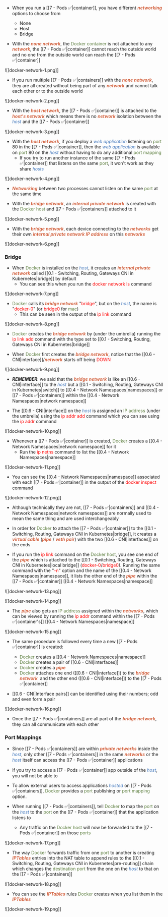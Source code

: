- When you run a [[7 - Pods ✅|container]], you have different <b><i><span style="color:#d46644">networking</span></i></b> options to choose from
	- None
	- Host
	- Bridge

- With the <b><i><span style="color:#d46644">none network</span></i></b>, the <span style="color:#5c7e3e">Docker container</span> is not attached to any <b><i><span style="color:#d46644">network</span></i></b>, the [[7 - Pods ✅|container]] cannot reach the outside world and no one from the outside world can reach the [[7 - Pods ✅|container]]

![[docker-network-1.png]]

- If you run multiple [[7 - Pods ✅|containers]] with the <b><i><span style="color:#d46644">none network</span></i></b>, they are all created without being part of any <b><i><span style="color:#d46644">network</span></i></b> and cannot talk each other or to the outside world

![[docker-network-2.png]]

- With the <b><i><span style="color:#d46644">host network</span></i></b>, the [[7 - Pods ✅|container]] is attached to the <b><i><span style="color:#d46644">host's network</span></i></b> which means there is no <b><i><span style="color:#d46644">network</span></i></b> isolation between the <i><span style="color:#477bbe">host</span></i> and the [[7 - Pods ✅|container]]

![[docker-network-3.png]]

- With the <b><i><span style="color:#d46644">host network</span></i></b>, if you deploy a <i><span style="color:#477bbe">web application</span></i> listening on <span style="color:#5c7e3e">port</span> 80 in the [[7 - Pods ✅|container]], then the <i><span style="color:#477bbe">web application</span></i> is available on <span style="color:#5c7e3e">port</span> 80 on the <i><span style="color:#477bbe">host</span></i> without having to do any additional <span style="color:#5c7e3e">port mapping</span>
	- If you try to run another instance of the same [[7 - Pods ✅|container]] that listens on the same <span style="color:#5c7e3e">port</span>, it won't work as they share <i><span style="color:#477bbe">hosts</span></i>

![[docker-network-4.png]]

- <b><i><span style="color:#d46644">Networking</span></i></b> between two processes cannot listen on the same <span style="color:#5c7e3e">port</span> at the same time

- With the <b><i><span style="color:#d46644">bridge network</span></i></b>, an <b><i><span style="color:#d46644">internal private network</span></i></b> is created with the <span style="color:#5c7e3e">Docker host</span> and [[7 - Pods ✅|containers]] attached to it

![[docker-network-5.png]]

- With the <b><i><span style="color:#d46644">bridge network</span></i></b>, each device connecting to the <b><i><span style="color:#d46644">networks</span></i></b> get their own <b><i><span style="color:#d46644">internal private network IP address</span></i></b> on this <b><i><span style="color:#d46644">networks</span></i></b>

![[docker-network-6.png]]

### Bridge

- When <span style="color:#5c7e3e">Docker</span> is installed on the <i><span style="color:#477bbe">host</span></i>, it creates an <b><i><span style="color:#d46644">internal private network</span></i></b> called [[0.1 - Switching, Routing, Gateways CNI in Kubernetes|bridge]] by default
	- You can see this when you run the <span style="color:red">docker network ls</span> command

![[docker-network-7.png]]

- <span style="color:#5c7e3e">Docker</span> calls its <b><i><span style="color:#d46644">bridge network</span></i></b> "<span style="color:red">bridge</span>", but on the <i><span style="color:#477bbe">host</span></i>, the name is "<span style="color:red">docker-0</span>" (or <span style="color:red">bridge0</span> for <span style="color:#5c7e3e">mac</span>)
	- This can be seen in the output of the <span style="color:red">ip link</span> command

![[docker-network-8.png]]

- <span style="color:#5c7e3e">Docker</span> creates the <b><i><span style="color:#d46644">bridge network</span></i></b> by (under the umbrella) running the <span style="color:red">ip link add</span> command with the type set to [[0.1 - Switching, Routing, Gateways CNI in Kubernetes|bridge]]

- When <span style="color:#5c7e3e">Docker</span> first creates the <b><i><span style="color:#d46644">bridge network</span></i></b>, notice that the [[0.6 - CNI|interface]]/<b><i><span style="color:#d46644">network</span></i></b> starts off being <span style="color:red">DOWN</span>

![[docker-network-9.png]]

- ***REMEMBER***: we said that the <b><i><span style="color:#d46644">bridge network</span></i></b> is like an [[0.6 - CNI|interface]] to the <i><span style="color:#477bbe">host</span></i> but a [[0.1 - Switching, Routing, Gateways CNI in Kubernetes|switch]] to [[0.4 - Network Namespaces|namespaces]] or [[7 - Pods ✅|containers]] within the [[0.4 - Network Namespaces|network namespace]]

- The [[0.6 - CNI|interface]] on the <i><span style="color:#477bbe">host</span></i> is assigned an <span style="color:#5c7e3e">IP address</span> (under the umbrella) using the <span style="color:red">ip addr add</span> command which you can see using the <span style="color:red">ip addr</span> command

![[docker-network-10.png]]

- Whenever a [[7 - Pods ✅|container]] is created, <span style="color:#5c7e3e">Docker</span> creates a [[0.4 - Network Namespaces|network namespace]] for it
	- Run the <span style="color:red">ip netns</span> command to list the [[0.4 - Network Namespaces|namespace]]

![[docker-network-11.png]]

- You can see the [[0.4 - Network Namespaces|namespace]] associated with each [[7 - Pods ✅|container]] in the output of the <span style="color:red">docker inspect</span> command

![[docker-network-12.png]]

- Although technically they are not, [[7 - Pods ✅|containers]] and [[0.4 - Network Namespaces|network namespaces]] are normally used to mean the same thing and are used interchangeably

- In order for <span style="color:#5c7e3e">Docker</span> to attach the [[7 - Pods ✅|container]] to the [[0.1 - Switching, Routing, Gateways CNI in Kubernetes|bridge]], it creates a <b><i><span style="color:#d46644">virtual cable</span></i></b> (<b><i><span style="color:#d46644">pipe</span></i></b> / <b><i><span style="color:#d46644">veth pair</span></i></b>) with the two [[0.6 - CNI|interfaces]] on the ends

- If you run the <span style="color:red">ip link</span> command on the <span style="color:#5c7e3e">Docker host</span>, you see one end of the <b><i><span style="color:#d46644">pipe</span></i></b> which is attached to the [[0.1 - Switching, Routing, Gateways CNI in Kubernetes|local bridge]] (<span style="color:red">docker-0</span>/<span style="color:red">bridge0</span>). Running the same command with the "<span style="color:red">-n</span>" option and the name of the [[0.4 - Network Namespaces|namespace]], it lists the other end of the <b><i><span style="color:#d46644">pipe</span></i></b> within the [[7 - Pods ✅|container]] [[0.4 - Network Namespaces|namespace]]

![[docker-network-13.png]]

![[docker-network-14.png]]

- The <b><i><span style="color:#d46644">pipe</span></i></b> also gets an <span style="color:#5c7e3e">IP address</span> assigned within the <b><i><span style="color:#d46644">networks</span></i></b>, which can be viewed by running the <span style="color:red">ip addr</span> command within the [[7 - Pods ✅|container's]] [[0.4 - Network Namespaces|namespace]]

![[docker-network-15.png]]

- The same procedure is followed every time a new [[7 - Pods ✅|container]] is created:
	- <span style="color:#5c7e3e">Docker</span> creates a [[0.4 - Network Namespaces|namespace]]
	- <span style="color:#5c7e3e">Docker</span> creates a pair of [[0.6 - CNI|interfaces]]
	- <span style="color:#5c7e3e">Docker</span> creates a <b><i><span style="color:#d46644">pipe</span></i></b>
	- <span style="color:#5c7e3e">Docker</span> attaches one end ([[0.6 - CNI|interface]]) to the <b><i><span style="color:#d46644">bridge network</span></i></b>  and the other end ([[0.6 - CNI|interface]]) to the [[7 - Pods ✅|container]]

- [[0.6 - CNI|Interface pairs]] can be identified using their numbers; odd and even form a pair

![[docker-network-16.png]]


- Once the [[7 - Pods ✅|containers]] are all part of the <b><i><span style="color:#d46644">bridge network</span></i></b>, they can all communicate with each other

### Port Mappings

- Since [[7 - Pods ✅|containers]] are within <b><i><span style="color:#d46644">private networks</span></i></b> inside the <i><span style="color:#477bbe">host</span></i>, only other [[7 - Pods ✅|containers]] in the same <b><i><span style="color:#d46644">networks</span></i></b> or the <i><span style="color:#477bbe">host</span></i> itself can access the [[7 - Pods ✅|container]] applications

- If you try to access a [[7 - Pods ✅|container]] app outside of the <i><span style="color:#477bbe">host</span></i>, you will not be able to

- To allow external users to access applications <i><span style="color:#477bbe">hosted</span></i> on [[7 - Pods ✅|containers]], <span style="color:#5c7e3e">Docker</span> provides a <span style="color:#5c7e3e">port</span> publishing or <span style="color:#5c7e3e">port mapping</span> option.

- When running [[7 - Pods ✅|containers]], tell <span style="color:#5c7e3e">Docker</span> to map the <span style="color:#5c7e3e">port</span> on the <i><span style="color:#477bbe">host</span></i> to the <span style="color:#5c7e3e">port</span> on the [[7 - Pods ✅|container]] that the application listens to
	- Any traffic on the <span style="color:#5c7e3e">Docker host</span> will now be forwarded to the [[7 - Pods ✅|container]] on those <span style="color:#5c7e3e">ports</span>

![[docker-network-17.png]]

- The way <span style="color:#5c7e3e">Docker</span> forwards traffic from one <span style="color:#5c7e3e">port</span> to another is creating <b><i><span style="color:#d46644">IPTables</span></i></b> entries into the NAT table to append rules to the [[0.1 - Switching, Routing, Gateways CNI in Kubernetes|pre-routing]] chain which changes the <span style="color:#5c7e3e">destination port</span> from the one on the <i><span style="color:#477bbe">host</span></i> to that on the [[7 - Pods ✅|containers]]

![[docker-network-18.png]]

- You can see the <b><i><span style="color:#d46644">IPTables</span></i></b> rules <span style="color:#5c7e3e">Docker</span> creates when you list them in the <b><i><span style="color:#d46644">IPTables</span></i></b>

![[docker-network-19.png]]